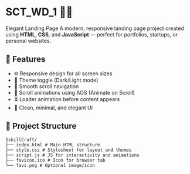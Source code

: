 # SCT_WD_1 🔧✨
   Elegant Landing Page
A modern, responsive landing page project created using **HTML**, **CSS**, and **JavaScript** — perfect for portfolios, startups, or personal websites.

## 🚀 Features

- 🌐 Responsive design for all screen sizes
- 🌙 Theme toggle (Dark/Light mode)
- 🔄 Smooth scroll navigation
- 🎯 Scroll animations using AOS (Animate on Scroll)
- ⏳ Loader animation before content appears
- 🎨 Clean, minimal, and elegant UI

## 📁 Project Structure
```
1skillCraft/
├── index.html # Main HTML structure
├── style.css # Stylesheet for layout and themes
├── script.js # JS for interactivity and animations
├── favicon.ico # Icon for browser tab
└── favi.png # Optional image/icon
```